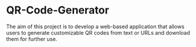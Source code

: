 # QR-Code-Generator
The aim of this project is to develop a web-based application that allows users  to generate customizable QR codes from text or URLs and download them for  further use. 
